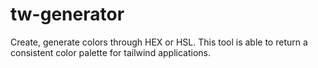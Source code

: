# tw-generator
Create, generate colors through HEX or HSL. This tool is able to return a consistent color palette for tailwind applications.
